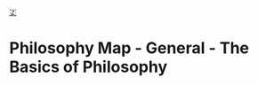 [🇿](zotero://select/library/items/JKHFFMYN)


# Philosophy Map - General - The Basics of Philosophy

